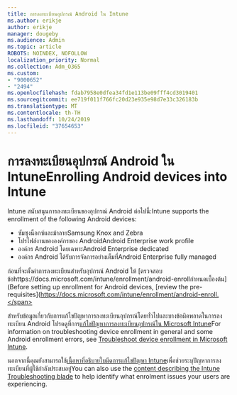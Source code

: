 ```yaml
---
title: การลงทะเบียนอุปกรณ์ Android ใน Intune
ms.author: erikje
author: erikje
manager: dougeby
ms.audience: Admin
ms.topic: article
ROBOTS: NOINDEX, NOFOLLOW
localization_priority: Normal
ms.collection: Adm_O365
ms.custom:
- "9000652"
- "2494"
ms.openlocfilehash: fdab7958e0dfea34fd1e113be09fff4cd3019401
ms.sourcegitcommit: ee719f011f766fc20d23e935e98d7e33c326183b
ms.translationtype: MT
ms.contentlocale: th-TH
ms.lasthandoff: 10/24/2019
ms.locfileid: "37654653"
---
```

# <a name="enrolling-android-devices-into-intune"></a><span data-ttu-id="1e5ee-102">การลงทะเบียนอุปกรณ์ Android ใน Intune</span><span class="sxs-lookup"><span data-stu-id="1e5ee-102">Enrolling Android devices into Intune</span></span>

<span data-ttu-id="1e5ee-103">Intune สนับสนุนการลงทะเบียนของอุปกรณ์ Android ต่อไปนี้:</span><span class="sxs-lookup"><span data-stu-id="1e5ee-103">Intune supports the enrollment of the following Android devices:</span></span>
- <span data-ttu-id="1e5ee-104">ซัมซุงน็อกซ์และม้าลาย</span><span class="sxs-lookup"><span data-stu-id="1e5ee-104">Samsung Knox and Zebra</span></span>
- <span data-ttu-id="1e5ee-105">โปรไฟล์งานขององค์กรของ Android</span><span class="sxs-lookup"><span data-stu-id="1e5ee-105">Android Enterprise work profile</span></span>
- <span data-ttu-id="1e5ee-106">องค์กร Android โดยเฉพาะ</span><span class="sxs-lookup"><span data-stu-id="1e5ee-106">Android Enterprise dedicated</span></span>
- <span data-ttu-id="1e5ee-107">องค์กร Android ได้รับการจัดการอย่างเต็มที่</span><span class="sxs-lookup"><span data-stu-id="1e5ee-107">Android Enterprise fully managed</span></span>

<span data-ttu-id="1e5ee-108">ก่อนที่จะตั้งค่าการลงทะเบียนสำหรับอุปกรณ์ Android ให้ [ตรวจสอบข้อhttps://docs.microsoft.com/intune/enrollment/android-enrollกำหนดเบื้องต้น] (</span><span class="sxs-lookup"><span data-stu-id="1e5ee-108">Before setting up enrollment for Android devices, [review the pre-requisites](https://docs.microsoft.com/intune/enrollment/android-enroll.</span></span>

<span data-ttu-id="1e5ee-109">สำหรับข้อมูลเกี่ยวกับการแก้ไขปัญหาการลงทะเบียนอุปกรณ์โดยทั่วไปและบางข้อผิดพลาดในการลงทะเบียน Android โปรดดูที่การ[แก้ไขปัญหาการลงทะเบียนอุปกรณ์ใน Microsoft Intune](https://docs.microsoft.com/intune/enrollment/troubleshoot-device-enrollment-in-intune)</span><span class="sxs-lookup"><span data-stu-id="1e5ee-109">For information on troubleshooting device enrollment in general and some Android enrollment errors,  see [Troubleshoot device enrollment in Microsoft Intune](https://docs.microsoft.com/intune/enrollment/troubleshoot-device-enrollment-in-intune).</span></span>

<span data-ttu-id="1e5ee-110">นอกจากนี้คุณยังสามารถใช้[เนื้อหาที่อธิบายใบมีดการแก้ไขปัญหา Intune](https://docs.microsoft.com/intune/fundamentals/help-desk-operators)เพื่อช่วยระบุปัญหาการลงทะเบียนที่ผู้ใช้กำลังประสบอยู่</span><span class="sxs-lookup"><span data-stu-id="1e5ee-110">You can also use the [content describing the Intune Troubleshooting blade](https://docs.microsoft.com/intune/fundamentals/help-desk-operators) to help identify what enrolment issues your users are experiencing.</span></span>





